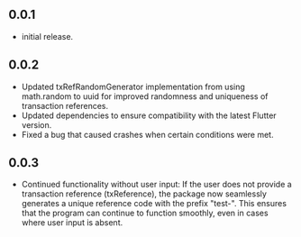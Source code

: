 ## 0.0.1

* initial release.

## 0.0.2

* Updated txRefRandomGenerator implementation from using math.random to uuid for improved randomness and uniqueness of transaction references.
* Updated dependencies to ensure compatibility with the latest Flutter version.
* Fixed a bug that caused crashes when certain conditions were met.

## 0.0.3

* Continued functionality without user input: If the user does not provide a transaction reference (txReference), the package now seamlessly generates a unique reference code with the prefix "test-". This ensures that the program can continue to function smoothly, even in cases where user input is absent.